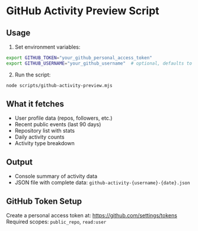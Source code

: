 # GitHub Activity Preview Script

## Usage

1. Set environment variables:

```bash
export GITHUB_TOKEN="your_github_personal_access_token"
export GITHUB_USERNAME="your_github_username"  # optional, defaults to 'octocat'
```

2. Run the script:

```bash
node scripts/github-activity-preview.mjs
```

## What it fetches

- User profile data (repos, followers, etc.)
- Recent public events (last 90 days)
- Repository list with stats
- Daily activity counts
- Activity type breakdown

## Output

- Console summary of activity data
- JSON file with complete data: `github-activity-{username}-{date}.json`

## GitHub Token Setup

Create a personal access token at: https://github.com/settings/tokens
Required scopes: `public_repo`, `read:user`
